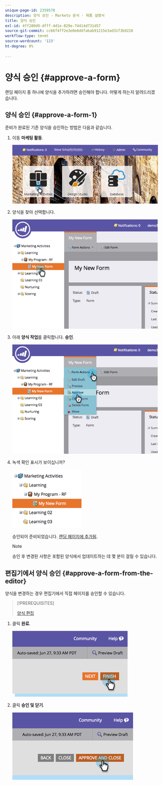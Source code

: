 ```yaml
---
unique-page-id: 2359578
description: 양식 승인 - Marketo 문서 - 제품 설명서
title: 양식 승인
exl-id: 4ff280d9-dfff-4d1e-829e-74414d731d57
source-git-commit: cc66f4ff2e3e0e6ddfabab91215e3ad31f3b9226
workflow-type: tm+mt
source-wordcount: '123'
ht-degree: 0%

---
```


# 양식 승인 {#approve-a-form}

랜딩 페이지 중 하나에 양식을 추가하려면 승인해야 합니다. 어떻게 하는지 알려드리겠습니다.

## 양식 승인 {#approve-a-form-1}

준비가 완료된 기존 양식을 승인하는 방법은 다음과 같습니다.

1. 이동 **마케팅 활동**.

   ![](assets/login-marketing-activities-7.png)

1. 양식을 찾아 선택합니다.

   ![](assets/image2014-9-15-17-3a49-3a40.png)

1. 아래 **양식 작업**&#x200B;를 클릭합니다. **승인**.

   ![](assets/image2014-9-15-17-3a49-3a47.png)

1. 녹색 확인 표시가 보이십니까?

   ![](assets/image2014-9-15-17-3a50-3a2.png)

   승인되어 준비되었습니다. [랜딩 페이지에 추가됨](/help/marketo/product-docs/demand-generation/landing-pages/understanding-landing-pages/approve-unapprove-or-delete-a-landing-page.md).

   >[!NOTE]
   >
   >승인 후 변경된 사항은 포함된 양식에서 업데이트하는 데 몇 분이 걸릴 수 있습니다.

## 편집기에서 양식 승인 {#approve-a-form-from-the-editor}

양식을 변경하는 경우 편집기에서 직접 페이지를 승인할 수 있습니다.

>[!PREREQUISITES]
>
>[양식 편집](/help/marketo/product-docs/demand-generation/forms/form-actions/edit-a-form.md)

1. 클릭 **완료**.

   ![](assets/image2014-9-15-17-3a51-3a43.png)

1. 클릭 **승인 및 닫기**.

   ![](assets/image2014-9-15-17-3a52-3a1.png)
